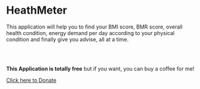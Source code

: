 <h1>HeathMeter</h1>
<p>This application will help you to find your BMI score, BMR score, overall health condition, energy demand per day according to your physical condition and finally give you advise, all at a time.</p>
<br><br>
<p><b>This Application is totally free</b> but if you want, you can buy a coffee for me!</p>
<a href="https://ko-fi.com/shakibuldeveloper#checkoutModal">Click here to Donate</a>
